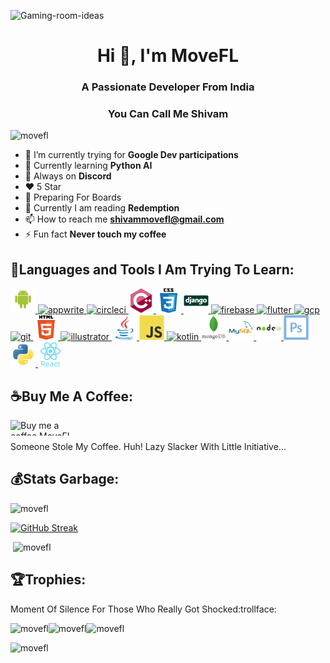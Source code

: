 ![Gaming-room-ideas](https://user-images.githubusercontent.com/91766105/141613653-a51b8a36-738b-4818-83d4-a2925ac25a8b.jpg)

<h1 align="center">Hi 👋, I'm MoveFL</h1>
<h3 align="center">A Passionate Developer From India</h3>
<h3 align="center">You Can Call Me Shivam</h3>


<p align="left"> <img src="https://komarev.com/ghpvc/?username=movefl&label=Profile%20views&color=831be2&style=flat" alt="movefl" /> </p>

- 🔭 I’m currently trying for **Google Dev participations**
- 🌱 Currently learning **Python AI**
- 👯 Always on **Discord**
- ❤️ 5 Star
- 🏫 Preparing For Boards
- 📝 Currently I am reading **Redemption**
- 📫 How to reach me **shivammovefl@gmail.com**
- ⚡ Fun fact **Never touch my coffee**




<h2 align="left">💾Languages and Tools I Am Trying To Learn:</h2>
<p align="left"> <a href="https://developer.android.com" target="_blank"> <img src="https://raw.githubusercontent.com/devicons/devicon/master/icons/android/android-original-wordmark.svg" alt="android" width="40" height="40"/> </a> <a href="https://appwrite.io" target="_blank"> <img src="https://www.vectorlogo.zone/logos/appwriteio/appwriteio-icon.svg" alt="appwrite" width="40" height="40"/> </a> <a href="https://circleci.com" target="_blank"> <img src="https://www.vectorlogo.zone/logos/circleci/circleci-icon.svg" alt="circleci" width="40" height="40"/> </a> <a href="https://www.w3schools.com/cpp/" target="_blank"> <img src="https://raw.githubusercontent.com/devicons/devicon/master/icons/cplusplus/cplusplus-original.svg" alt="cplusplus" width="40" height="40"/> </a> <a href="https://www.w3schools.com/css/" target="_blank"> <img src="https://raw.githubusercontent.com/devicons/devicon/master/icons/css3/css3-original-wordmark.svg" alt="css3" width="40" height="40"/> </a> <a href="https://www.djangoproject.com/" target="_blank"> <img src="https://raw.githubusercontent.com/devicons/devicon/master/icons/django/django-original.svg" alt="django" width="40" height="40"/> </a> <a href="https://firebase.google.com/" target="_blank"> <img src="https://www.vectorlogo.zone/logos/firebase/firebase-icon.svg" alt="firebase" width="40" height="40"/> </a> <a href="https://flutter.dev" target="_blank"> <img src="https://www.vectorlogo.zone/logos/flutterio/flutterio-icon.svg" alt="flutter" width="40" height="40"/> </a> <a href="https://cloud.google.com" target="_blank"> <img src="https://www.vectorlogo.zone/logos/google_cloud/google_cloud-icon.svg" alt="gcp" width="40" height="40"/> </a> <a href="https://git-scm.com/" target="_blank"> <img src="https://www.vectorlogo.zone/logos/git-scm/git-scm-icon.svg" alt="git" width="40" height="40"/> </a> <a href="https://www.w3.org/html/" target="_blank"> <img src="https://raw.githubusercontent.com/devicons/devicon/master/icons/html5/html5-original-wordmark.svg" alt="html5" width="40" height="40"/> </a> <a href="https://www.adobe.com/in/products/illustrator.html" target="_blank"> <img src="https://www.vectorlogo.zone/logos/adobe_illustrator/adobe_illustrator-icon.svg" alt="illustrator" width="40" height="40"/> </a> <a href="https://www.java.com" target="_blank"> <img src="https://raw.githubusercontent.com/devicons/devicon/master/icons/java/java-original.svg" alt="java" width="40" height="40"/> </a> <a href="https://developer.mozilla.org/en-US/docs/Web/JavaScript" target="_blank"> <img src="https://raw.githubusercontent.com/devicons/devicon/master/icons/javascript/javascript-original.svg" alt="javascript" width="40" height="40"/> </a> <a href="https://kotlinlang.org" target="_blank"> <img src="https://www.vectorlogo.zone/logos/kotlinlang/kotlinlang-icon.svg" alt="kotlin" width="40" height="40"/> </a> <a href="https://www.mongodb.com/" target="_blank"> <img src="https://raw.githubusercontent.com/devicons/devicon/master/icons/mongodb/mongodb-original-wordmark.svg" alt="mongodb" width="40" height="40"/> </a> <a href="https://www.mysql.com/" target="_blank"> <img src="https://raw.githubusercontent.com/devicons/devicon/master/icons/mysql/mysql-original-wordmark.svg" alt="mysql" width="40" height="40"/> </a> <a href="https://nodejs.org" target="_blank"> <img src="https://raw.githubusercontent.com/devicons/devicon/master/icons/nodejs/nodejs-original-wordmark.svg" alt="nodejs" width="40" height="40"/> </a> <a href="https://www.photoshop.com/en" target="_blank"> <img src="https://raw.githubusercontent.com/devicons/devicon/master/icons/photoshop/photoshop-line.svg" alt="photoshop" width="40" height="40"/> </a> <a href="https://www.python.org" target="_blank"> <img src="https://raw.githubusercontent.com/devicons/devicon/master/icons/python/python-original.svg" alt="python" width="40" height="40"/> </a> <a href="https://reactjs.org/" target="_blank"> <img src="https://raw.githubusercontent.com/devicons/devicon/master/icons/react/react-original-wordmark.svg" alt="react" width="40" height="40"/> </a> </p>

<h2 align="left">☕Buy Me A Coffee:</h2>
<p><a href="https://www.buymeacoffee.com/Buy me a coffee MoveFL"> <img align="left" src="https://cdn.buymeacoffee.com/buttons/v2/default-yellow.png" height="25" width="105" alt="Buy me a coffee MoveFL" /></a></p><br><br>
Someone Stole My Coffee. Huh! Lazy Slacker With Little Initiative...

<h2 align="left">💰Stats Garbage:</h2>
<p><img align="centre" src="https://github-readme-stats.vercel.app/api/top-langs?username=movefl&show_icons=true&theme=dark" alt="movefl" /></p>


[![GitHub Streak](https://github-readme-streak-stats.herokuapp.com/?user=MoveFl&theme=dark)](https://git.io/streak-stats)


<p>&nbsp;<img align="centre" src="https://github-readme-stats.vercel.app/api?username=movefl&show_icons=true&theme=dark" alt="movefl" /></p>



<h2 align="left">🏆Trophies:</h2>
Moment Of Silence For Those Who Really Got Shocked:trollface:

<p><img align="left" src="https://github-profile-trophy.vercel.app/?username=ryo-ma&theme=dark" alt="movefl" /></p>



<p><img align="left" src="https://img.shields.io/badge/GitHub-100000?style=for-the-badge&logo=github&logoColor=white" alt="movefl" /></p>

<p><img align="bottomt" src="https://img.shields.io/badge/dev.to-0A0A0A?style=for-the-badge&logo=devdotto&logoColor=white" alt="movefl" /></p>

<p><img align="left" src="https://img.shields.io/badge/Intel-Core_i5_10th-0071C5?style=for-the-badge&logo=intel&logoColor=white" alt="movefl" /></p>




